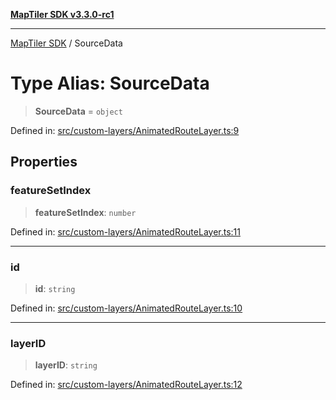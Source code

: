 [**MapTiler SDK v3.3.0-rc1**](../README.md)

***

[MapTiler SDK](../README.md) / SourceData

# Type Alias: SourceData

> **SourceData** = `object`

Defined in: [src/custom-layers/AnimatedRouteLayer.ts:9](https://github.com/maptiler/maptiler-sdk-js/blob/d9cb958ebf063ecde2f6f583eb172e5a83460e6a/src/custom-layers/AnimatedRouteLayer.ts#L9)

## Properties

### featureSetIndex

> **featureSetIndex**: `number`

Defined in: [src/custom-layers/AnimatedRouteLayer.ts:11](https://github.com/maptiler/maptiler-sdk-js/blob/d9cb958ebf063ecde2f6f583eb172e5a83460e6a/src/custom-layers/AnimatedRouteLayer.ts#L11)

***

### id

> **id**: `string`

Defined in: [src/custom-layers/AnimatedRouteLayer.ts:10](https://github.com/maptiler/maptiler-sdk-js/blob/d9cb958ebf063ecde2f6f583eb172e5a83460e6a/src/custom-layers/AnimatedRouteLayer.ts#L10)

***

### layerID

> **layerID**: `string`

Defined in: [src/custom-layers/AnimatedRouteLayer.ts:12](https://github.com/maptiler/maptiler-sdk-js/blob/d9cb958ebf063ecde2f6f583eb172e5a83460e6a/src/custom-layers/AnimatedRouteLayer.ts#L12)
